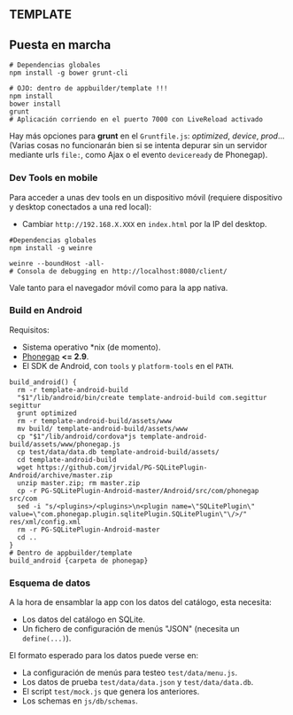 TEMPLATE
--------
## Puesta en marcha
```shell
# Dependencias globales
npm install -g bower grunt-cli

# OJO: dentro de appbuilder/template !!!
npm install
bower install
grunt
# Aplicación corriendo en el puerto 7000 con LiveReload activado
```

Hay más opciones para **grunt** en el `Gruntfile.js`: *optimized*, *device*, *prod*... 
(Varias cosas no funcionarán bien si se intenta depurar sin un servidor mediante urls `file:`, como Ajax o el evento `deviceready` de Phonegap).

### Dev Tools en mobile
Para acceder a unas dev tools en un dispositivo móvil (requiere dispositivo y desktop conectados a una red local):
* Cambiar `http://192.168.X.XXX` en `index.html` por la IP del desktop.

```shell
#Dependencias globales
npm install -g weinre

weinre --boundHost -all-
# Consola de debugging en http://localhost:8080/client/
```

Vale tanto para el navegador móvil como para la app nativa.

### Build en Android
Requisitos:
* Sistema operativo *nix (de momento).
* [Phonegap](http://phonegap.com/) **<= 2.9**.
* El SDK de Android, con `tools` y `platform-tools` en el `PATH`.

```shell
build_android() {
  rm -r template-android-build
  "$1"/lib/android/bin/create template-android-build com.segittur segittur
  grunt optimized
  rm -r template-android-build/assets/www
  mv build/ template-android-build/assets/www
  cp "$1"/lib/android/cordova*js template-android-build/assets/www/phonegap.js
  cp test/data/data.db template-android-build/assets/
  cd template-android-build
  wget https://github.com/jrvidal/PG-SQLitePlugin-Android/archive/master.zip
  unzip master.zip; rm master.zip
  cp -r PG-SQLitePlugin-Android-master/Android/src/com/phonegap src/com
  sed -i "s/<plugins>/<plugins>\n<plugin name=\"SQLitePlugin\" value=\"com.phonegap.plugin.sqlitePlugin.SQLitePlugin\"\/>/" res/xml/config.xml
  rm -r PG-SQLitePlugin-Android-master
  cd ..
}
# Dentro de appbuilder/template
build_android {carpeta de phonegap}
```

### Esquema de datos
A la hora de ensamblar la app con los datos del catálogo, esta necesita:
  * Los datos del catálogo en SQLite.
  * Un fichero de configuración de menús "JSON" (necesita un `define(...)`).

El formato esperado para los datos puede verse en:
 * La configuración de menús para testeo `test/data/menu.js`.
 * Los datos de prueba `test/data/data.json` y `test/data/data.db`.
 * El script `test/mock.js` que genera los anteriores.
 * Los schemas en `js/db/schemas`.